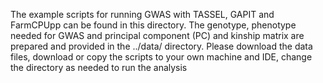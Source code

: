 The example scripts for running GWAS with TASSEL, GAPIT and FarmCPUpp can be found in this directory.
The genotype, phenotype needed for GWAS and principal component (PC) and kinship matrix are prepared and provided in the ../data/ directory.
Please download the data files, download or copy the scripts to your own machine and IDE, change the directory as needed to run the analysis
